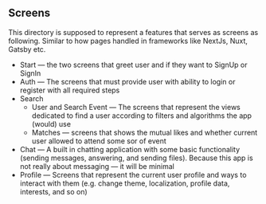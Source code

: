 ## Screens

This directory is supposed to represent a features that serves as screens as following. Similar to how pages handled in frameworks like NextJs, Nuxt, Gatsby etc.
 - Start — the two screens that greet user and if they want to SignUp or SignIn
 - Auth — The screens that must provide user with ability to login or register with all required steps
 - Search 
   - User and Search Event — The screens that represent the views dedicated to find a user according to filters and algorithms the app (would) use
   - Matches — screens that shows the mutual likes and whether current user allowed to attend some sor of event
 - Chat — A built in chatting application with some basic functionality (sending messages, answering, and sending files). Because this app is not really about messaging — it will be minimal
 - Profile — Screens that represent the current user profile and ways to interact with them (e.g. change theme, localization, profile data, interests, and so on)